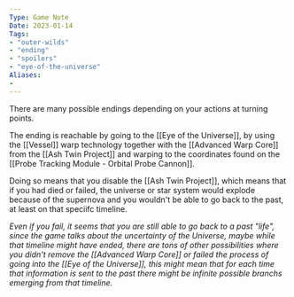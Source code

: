 ```yaml
---
Type: Game Note
Date: 2023-01-14
Tags:
- "outer-wilds"
- "ending"
- "spoilers"
- "eye-of-the-universe"
Aliases:
- 
---
```

There are many possible endings depending on your actions at turning points.

The ending is reachable by going to the [[Eye of the Universe]], by using the [[Vessel]] warp technology together with the [[Advanced Warp Core]] from the [[Ash Twin Project]] and warping to the coordinates found on the [[Probe Tracking Module - Orbital Probe Cannon]].

Doing so means that you disable the [[Ash Twin Project]], which means that if you had died or failed, the universe or star system would explode because of the supernova and you wouldn't be able to go back to the past, at least on that speciifc timeline.

*Even if you fail, it seems that you are still able to go back to a past "life", since the game talks about the uncertainty of the Universe, maybe while that timeline might have ended, there are tons of other possibilities where you didn't remove the [[Advanced Warp Core]] or failed the process of going into the [[Eye of the Universe]], this might mean that for each time that information is sent to the past there might be infinite possible branchs emerging from that timeline.*